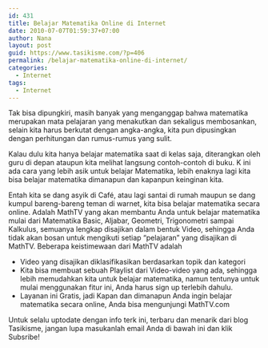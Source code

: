 ```yaml
---
id: 431
title: Belajar Matematika Online di Internet
date: 2010-07-07T01:59:37+07:00
author: Nana
layout: post
guid: https://www.tasikisme.com/?p=406
permalink: /belajar-matematika-online-di-internet/
categories:
  - Internet
tags:
  - Internet
---
```

Tak bisa dipungkiri, masih banyak yang menganggap bahwa matematika merupakan mata pelajaran yang menakutkan dan sekaligus membosankan, selain kita harus berkutat dengan angka-angka, kita pun dipusingkan dengan perhitungan dan rumus-rumus yang sulit. 

Kalau dulu kita hanya belajar matematika saat di kelas saja, diterangkan oleh guru di depan ataupun kita melihat langsung contoh-contoh di buku. K ini ada cara yang lebih asik untuk belajar Matematika, lebih enaknya lagi kita bisa belajar matematika dimanapun dan kapanpun keinginan kita.

Entah kita se dang asyik di Café, atau lagi santai di rumah maupun se dang kumpul bareng-bareng teman di warnet, kita bisa belajar matematika secara online. Adalah MathTV yang akan membantu Anda untuk belajar matematika mulai dari Matematika Basic, Aljabar, Geometri, Trigonometri sampai Kalkulus, semuanya lengkap disajikan dalam bentuk Video, sehingga Anda tidak akan bosan untuk mengikuti setiap “pelajaran” yang disajikan di MathTV. Beberapa keistimewaan dari MathTV adalah

  * Video yang disajikan diklasifikasikan berdasarkan topik dan kategori
  * Kita bisa membuat sebuah Playlist dari Video-video yang ada, sehingga lebih memudahkan kita untuk belajar matematika, namun tentunya untuk mulai menggunakan fitur ini, Anda harus sign up terlebih dahulu.
  * Layanan ini Gratis, jadi Kapan dan dimanapun Anda ingin belajar matematika secara online, Anda bisa mengunjungi MathTV.com

Untuk selalu uptodate dengan info terk ini, terbaru dan menarik dari blog Tasikisme, jangan lupa masukanlah email Anda di bawah ini dan klik Subsribe!